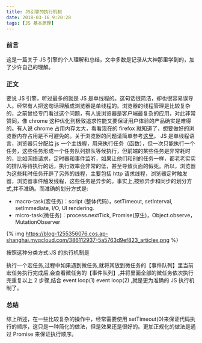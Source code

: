 ```yaml
---
title: JS引擎的执行机制
date: 2018-03-16 9:20:28
tags: [JS 基本原理]
---
```


### 前言

这是一篇关于 JS 引擎的个人理解和总结，文中多数是记录从大神那里学到的，加了少许自己的理解。

### 正文

要说 JS 引擎，听过最多的就是 JS 是单线程的。这句话很简洁，却也很容易误导人。经常有人把这句话理解成浏览器是单线程的。浏览器的线程管理是比较复杂的，之前曾经专门看过这个问题，有人说浏览器是客户端最复杂的应用，对此非常赞同，像 chrome 这种优化到极致追求性能又要保证用户体验的产品确实是难得的。有人说 chrome 占用内存太大，看看现在的 firefox 就知道了，想要做好的浏览器内存占用是不可避免的。关于浏览器的问题请简单参考[这里](http://www.cnblogs.com/wenanry/archive/2010/02/25/1673368.html)。
JS 是单线程语言，浏览器只分配给 js 一个主线程，用来执行任务（函数），但一次只能执行一个任务，这些任务形成一个任务队列排队等候执行，但前端的某些任务是非常耗时的，比如网络请求，定时器和事件监听，如果让他们和别的任务一样，都老老实实的排队等待执行的话，执行效率会非常的低，甚至导致页面的假死。所以，浏览器为这些耗时任务开辟了另外的线程，主要包括 http 请求线程，浏览器定时触发器，浏览器事件触发线程，这些任务是异步的。事实上,按照异步和同步的划分方式,并不准确。而准确的划分方式是:

* macro-task(宏任务)：script (整体代码)，setTimeout, setInterval, setImmediate, I/O, UI rendering.
* micro-task(微任务)：process.nextTick, Promise(原生)，Object.observe，MutationObserver

{% img https://blog-1255356076.cos.ap-shanghai.myqcloud.com/386112937-5a5763d9ef823_articlex.png %}

按照这种分类方式:JS 的执行机制是

执行一个宏任务,过程中如果遇到微任务,就将其放到微任务的【事件队列】里当前宏任务执行完成后,会查看微任务的【事件队列】,并将里面全部的微任务依次执行完重复以上 2 步骤,结合 event loop(1) event loop(2) ,就是更为准确的 JS 执行机制了。

### 总结

综上所述，在一些比较复杂的操作中，经常需要使用 setTimeout(0)来保证代码执行的顺序，这只是一种简化的做法，但是效果还是很好的。更加正规化的做法是通过 Promise 来保证执行顺序。

